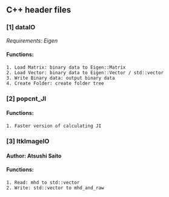## C++ header files

### [1] dataIO
*Requirements: Eigen*
#### Functions:
	1. Load Matrix: binary data to Eigen::Matrix
	2. Load Vector: binary data to Eigen::Vector / std::vector
	3. Write Binary data: output binary data
	4. Create Folder: create folder tree

### [2] popcnt_JI
#### Functions:
	1. Faster version of calculating JI
  
### [3] ItkImageIO
#### Author: Atsushi Saito
#### Functions:
	1. Read: mhd to std::vector
	2. Write: std::vector to mhd_and_raw
